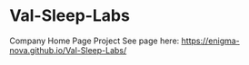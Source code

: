 # Val-Sleep-Labs
Company Home Page Project
See page here: https://enigma-nova.github.io/Val-Sleep-Labs/ 
